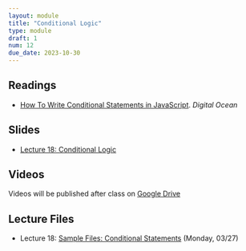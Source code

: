 ```yaml
---
layout: module
title: "Conditional Logic"
type: module
draft: 1
num: 12
due_date: 2023-10-30
---
```


## Readings
* <a href="https://www.digitalocean.com/community/tutorials/how-to-write-conditional-statements-in-javascript" target="_blank">How To Write Conditional Statements in JavaScript</a>. <em>Digital Ocean</em>  

## Slides
* <a href="https://docs.google.com/presentation/d/1nkiv-uIhNlszbtgaoxRXeaLFi9rt2DDrhroM4Rl9tIk/edit?usp=sharing" target="_blank">Lecture 18: Conditional Logic</a>

## Videos
Videos will be published after class on <a href="https://drive.google.com/drive/folders/1CxPSqGbbNUjc9OntwNqdoHvfSvchCpxE?usp=sharing" target="_blank">Google Drive</a>

## Lecture Files
* Lecture 18: <a href="/fall2023/course-files/lectures/lecture18.zip">Sample Files: Conditional Statements</a> (Monday, 03/27)